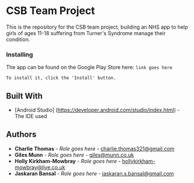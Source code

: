 # CSB Team Project

This is the repository for the CSB team project, building an NHS app to help girls of ages 11-18 suffering from Turner's Syndrome manage their condition.

### Installing

The app can be found on the Google Play Store here: 
``` link goes here ```

```To install it, click the 'Install' button.```

## Built With
* [Android Studio] (https://developer.android.com/studio/index.html) - The IDE used

## Authors

* **Charlie Thomas** - *Role goes here* - charlie.thomas321@gmail.com
* **Giles Munn** - *Role goes here* - giles@munn.co.uk
* **Holly Kirkham-Mowbray** - *Role goes here* - hollykirkham-mowbray@live.co.uk
* **Jaskaran Bansal** - *Role goes here* - jaskaran.s.bansal@gmail.com


